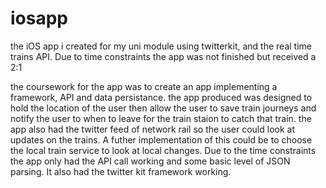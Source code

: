 # iosapp
the iOS app i created for my uni module using twitterkit, and the real time trains API.
Due to time constraints the app was not finished but received a 2:1  

the coursework for the app was to create an app implementing a framework, API and data persistance. the app produced was designed to hold the location of the user then allow the user to save train journeys and notify the user to when to leave for the train staion to catch that train. the app also had the twitter feed of network rail so the user could look at updates on the trains. A futher implementation of this could be to choose the local train service to look at local changes. Due to the time constraints the app only had the API call working and some basic level of JSON parsing. It also had the twitter kit framework working. 
